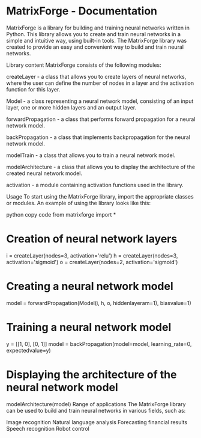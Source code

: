  # MatrixForge - Documentation

MatrixForge is a library for building and training neural networks written in Python. This library allows you to create and train neural networks in a simple and intuitive way, using built-in tools. The MatrixForge library was created to provide an easy and convenient way to build and train neural networks.

Library content
MatrixForge consists of the following modules:

createLayer - a class that allows you to create layers of neural networks, where the user can define the number of nodes in a layer and the activation function for this layer.

Model - a class representing a neural network model, consisting of an input layer, one or more hidden layers and an output layer.

forwardPropagation - a class that performs forward propagation for a neural network model.

backPropagation - a class that implements backpropagation for the neural network model.

modelTrain - a class that allows you to train a neural network model.

modelArchitecture - a class that allows you to display the architecture of the created neural network model.

activation - a module containing activation functions used in the library.

Usage
To start using the MatrixForge library, import the appropriate classes or modules. An example of using the library looks like this:

python
copy code
from matrixforge import *

# Creation of neural network layers
i = createLayer(nodes=3, activation='relu')
h = createLayer(nodes=3, activation='sigmoid')
o = createLayer(nodes=2, activation='sigmoid')

# Creating a neural network model
model = forwardPropagation(Model(i, h, o, hiddenlayeram=1), biasvalue=1)

# Training a neural network model
y = [[1, 0], [0, 1]]
model = backPropagation(model=model, learning_rate=0, expectedvalue=y)

# Displaying the architecture of the neural network model
modelArchitecture(model)
Range of applications
The MatrixForge library can be used to build and train neural networks in various fields, such as:

Image recognition
Natural language analysis
Forecasting financial results
Speech recognition
Robot control
